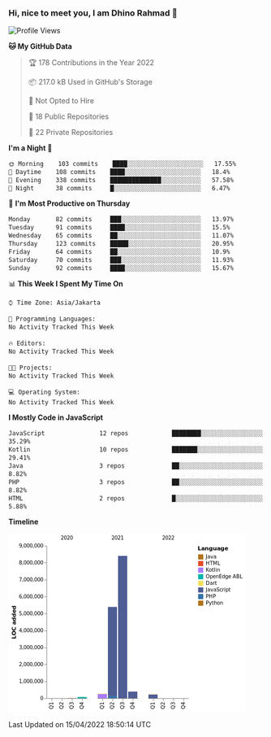 ### Hi, nice to meet you, I am Dhino Rahmad 👋
<!--START_SECTION:waka-->
![Profile Views](http://img.shields.io/badge/Profile%20Views-1-blue)

**🐱 My GitHub Data** 

> 🏆 178 Contributions in the Year 2022
 > 
> 📦 217.0 kB Used in GitHub's Storage 
 > 
> 🚫 Not Opted to Hire
 > 
> 📜 18 Public Repositories 
 > 
> 🔑 22 Private Repositories  
 > 
**I'm a Night 🦉** 

```text
🌞 Morning    103 commits    ████░░░░░░░░░░░░░░░░░░░░░   17.55% 
🌆 Daytime    108 commits    ████░░░░░░░░░░░░░░░░░░░░░   18.4% 
🌃 Evening    338 commits    ██████████████░░░░░░░░░░░   57.58% 
🌙 Night      38 commits     █░░░░░░░░░░░░░░░░░░░░░░░░   6.47%

```
📅 **I'm Most Productive on Thursday** 

```text
Monday       82 commits     ███░░░░░░░░░░░░░░░░░░░░░░   13.97% 
Tuesday      91 commits     ████░░░░░░░░░░░░░░░░░░░░░   15.5% 
Wednesday    65 commits     ██░░░░░░░░░░░░░░░░░░░░░░░   11.07% 
Thursday     123 commits    █████░░░░░░░░░░░░░░░░░░░░   20.95% 
Friday       64 commits     ██░░░░░░░░░░░░░░░░░░░░░░░   10.9% 
Saturday     70 commits     ███░░░░░░░░░░░░░░░░░░░░░░   11.93% 
Sunday       92 commits     ████░░░░░░░░░░░░░░░░░░░░░   15.67%

```


📊 **This Week I Spent My Time On** 

```text
⌚︎ Time Zone: Asia/Jakarta

💬 Programming Languages: 
No Activity Tracked This Week

🔥 Editors: 
No Activity Tracked This Week

🐱‍💻 Projects: 
No Activity Tracked This Week

💻 Operating System: 
No Activity Tracked This Week

```

**I Mostly Code in JavaScript** 

```text
JavaScript               12 repos            ████████░░░░░░░░░░░░░░░░░   35.29% 
Kotlin                   10 repos            ███████░░░░░░░░░░░░░░░░░░   29.41% 
Java                     3 repos             ██░░░░░░░░░░░░░░░░░░░░░░░   8.82% 
PHP                      3 repos             ██░░░░░░░░░░░░░░░░░░░░░░░   8.82% 
HTML                     2 repos             █░░░░░░░░░░░░░░░░░░░░░░░░   5.88%

```


**Timeline**

![Chart not found](https://raw.githubusercontent.com/Dhino12/Dhino12/master/charts/bar_graph.png) 


 Last Updated on 15/04/2022 18:50:14 UTC
<!--END_SECTION:waka-->
 
